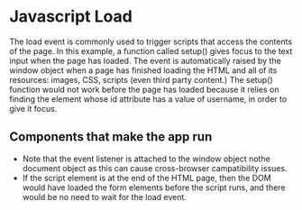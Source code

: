 # Javascript Load
The load event is commonly used to trigger scripts that access the contents of the page. In this example, a function called setup() gives focus to the text input when the page has loaded. The event is automatically raised by the window object when a page has finished loading the HTML and all of its resources: images, CSS, scripts (even third party content.) The setup() function would not work before the page has loaded because it relies on finding the element whose id attribute has a value of username, in order to give it focus.

## Components that make the app run
* Note that the event listener is attached to the window object nothe document object as this can cause cross-browser campatibility issues.
* If the script element is at the end of the HTML page, then the DOM would have loaded the form elements before the script runs, and there would be no need to wait for the load event.
